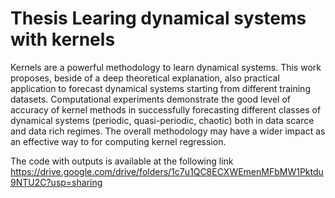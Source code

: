 # Thesis Learing dynamical systems with kernels


Kernels are a powerful methodology to learn dynamical systems.
This work proposes, beside of a deep theoretical explanation, also practical application to forecast dynamical systems starting from different training datasets. Computational experiments demonstrate the good level of accuracy of kernel methods in successfully forecasting different classes of dynamical systems (periodic, quasi-periodic, chaotic) both in data scarce and data rich regimes. The overall methodology may have a wider impact as an effective way to for computing kernel regression.



The code with outputs is available at the following link https://drive.google.com/drive/folders/1c7u1QC8ECXWEmenMFbMW1Pktdu9NTU2C?usp=sharing
